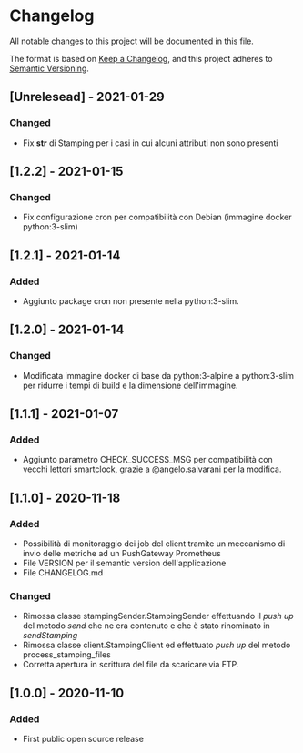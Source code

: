 # Changelog
All notable changes to this project will be documented in this file.

The format is based on [Keep a Changelog](https://keepachangelog.com/en/1.0.0/),
and this project adheres to [Semantic Versioning](https://semver.org/spec/v2.0.0.html).

## [Unrelesead] - 2021-01-29
### Changed
- Fix __str__ di Stamping per i casi in cui alcuni attributi non sono presenti 

## [1.2.2] - 2021-01-15
### Changed
- Fix configurazione cron per compatibilità con Debian (immagine docker python:3-slim) 

## [1.2.1] - 2021-01-14
### Added
- Aggiunto package cron non presente nella python:3-slim. 

## [1.2.0] - 2021-01-14
### Changed
- Modificata immagine docker di base da python:3-alpine a python:3-slim per
ridurre i tempi di build e la dimensione dell'immagine. 

## [1.1.1] - 2021-01-07
### Added
- Aggiunto parametro CHECK_SUCCESS_MSG per compatibilità con vecchi lettori
smartclock, grazie a @angelo.salvarani per la modifica.

## [1.1.0] - 2020-11-18
### Added
- Possibilità di monitoraggio dei job del client tramite un meccanismo di invio
 delle metriche ad un PushGateway Prometheus 
- File VERSION per il semantic version dell'applicazione
- File CHANGELOG.md

### Changed
- Rimossa classe stampingSender.StampingSender effettuando il _push up_ del 
metodo _send_ che ne era contenuto e che è stato rinominato in _sendStamping_
- Rimossa classe client.StampingClient ed effettuato _push up_ del metodo
process\_stamping\_files
- Corretta apertura in scrittura del file da scaricare via FTP.

## [1.0.0] - 2020-11-10
### Added
- First public open source release